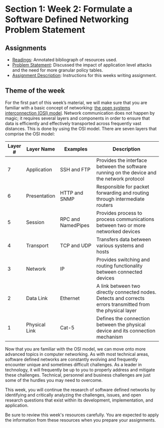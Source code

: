 # Section 1: Week 2: Formulate a Software Defined Networking Problem Statement

## Assignments

- [Readings](Readings): Annotated bibliograph of resources used.
- [Problem Statement](Week2_SDNProblem.docx): Discussed the impact of application level attacks and the need for more granular policy tables.
- [Assignment Description](Assignment.md): Instructions for this weeks writing assignment.

## Theme of the week

For the first part of this week’s material, we will make sure that you are familiar with a basic concept of networking: [the open systems interconnection (OSI) model](Readings/OSI). Network communication does not happen by magic; it requires several layers and components in order to ensure that data is efficiently and effectively transported across frequently vast distances. This is done by using the OSI model. There are seven layers that comprise the OSI model:

|Layer # | Layer Name | Examples| Description|
|--------|----------  | ---------| ----------|
|7|Application| SSH and FTP| Provides the interface between the software running on the device and the network protocol|
|6|Presentation| HTTP and SNMP |  Responsible for packet forwarding and routing through intermediate routers|
|5|Session|RPC and NamedPipes| Provides process to process communications between two or more networked devices|
|4|Transport|TCP and UDP|Transfers data between various systems and hosts|
|3|Network|IP|Provides switching and routing functionality between connected devices|
|2|Data Link|Ethernet|A link between two directly connected nodes. Detects and corrects errors transmitted from the physical layer|
|1|Physical Link|Cat-5|Defines the connection between the physical device and its connection mechanism|

Now that you are familiar with the OSI model, we can move onto more advanced topics in computer networking. As with most technical areas, software defined networks are constantly evolving and frequently encounter unique and sometimes difficult challenges. As a leader in technology, it will frequently be up to you to properly address and mitigate these challenges. Technical, personnel and business challenges are just some of the hurdles you may need to overcome.

This week, you will continue the research of software defined networks by identifying and critically analyzing the challenges, issues, and open research questions that exist within its development, implementation, and application.

Be sure to review this week's resources carefully. You are expected to apply the information from these resources when you prepare your assignments.
